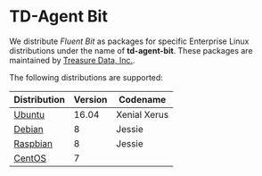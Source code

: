 # TD-Agent Bit

We distribute _Fluent Bit_ as packages for specific Enterprise Linux distributions under the name of __td-agent-bit__. These packages are maintained by
[Treasure Data, Inc.](https://www.treasuredata.com).

The following distributions are supported:

| Distribution                 | Version | Codename     |
|------------------------------|---------|--------------|
| [Ubuntu](ubuntu.md)          | 16.04   | Xenial Xerus |
| [Debian](debian.md)          |  8      | Jessie       |
| [Raspbian](raspberry_pi.md)  |  8      | Jessie       |
| [CentOS](redhat_centos.md)   |  7      | &nbsp;       |
